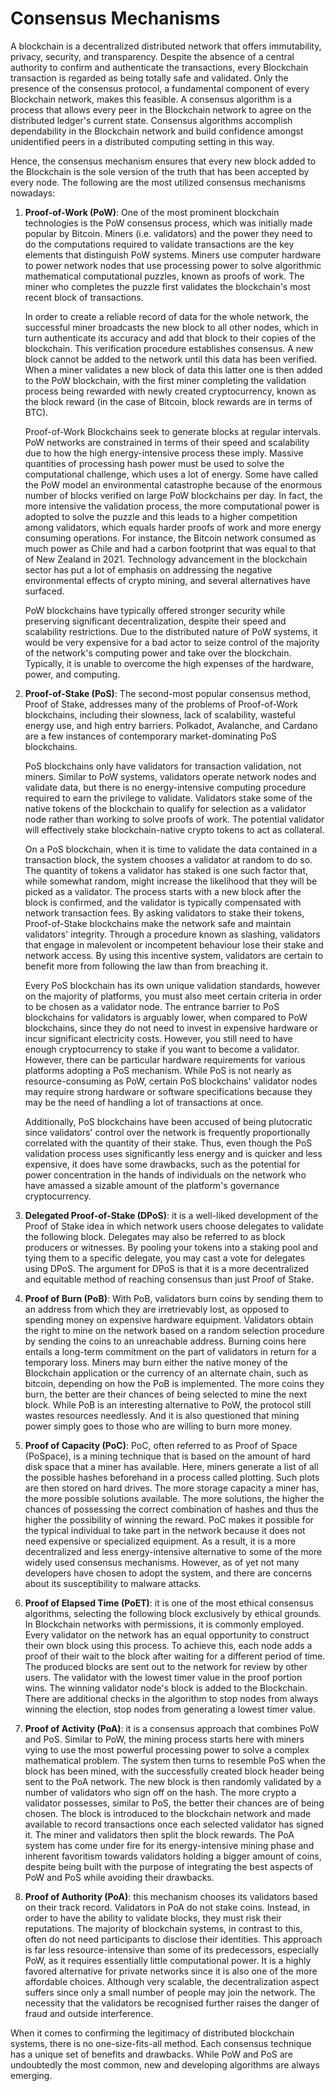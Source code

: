 # Consensus Mechanisms
 
A blockchain is a decentralized distributed network that offers immutability, privacy, security, and transparency. Despite the absence of a central authority to confirm and authenticate the transactions, every Blockchain transaction is regarded as being totally safe and validated. Only the presence of the consensus protocol, a fundamental component of every Blockchain network, makes this feasible. A consensus algorithm is a process that allows every peer in the Blockchain network to agree on the distributed ledger's current state. Consensus algorithms accomplish dependability in the Blockchain network and build confidence amongst unidentified peers in a distributed computing setting in this way.  

Hence, the consensus mechanism ensures that every new block added to the Blockchain is the sole version of the truth that has been accepted by every node. The following are the most utilized consensus mechanisms nowadays: 

1. **Proof-of-Work (PoW)**: One of the most prominent blockchain technologies is the PoW consensus process, which was initially made popular by Bitcoin. Miners (i.e. validators) and the power they need to do the computations required to validate transactions are the key elements that distinguish PoW systems. Miners use computer hardware to power network nodes that use processing power to solve algorithmic mathematical computational puzzles, known as proofs of work. The miner who completes the puzzle first validates the blockchain's most recent block of transactions. 
    
    In order to create a reliable record of data for the whole network, the successful miner broadcasts the new block to all other nodes, which in turn authenticate its accuracy and add that block to their copies of the blockchain. This verification procedure establishes consensus. A new block cannot be added to the network until this data has been verified. When a miner validates a new block of data this latter one is then added to the PoW blockchain, with the first miner completing the validation process being rewarded with newly created cryptocurrency, known as the block reward (in the case of Bitcoin, block rewards are in terms of BTC).

    Proof-of-Work Blockchains seek to generate blocks at regular intervals. PoW networks are constrained in terms of their speed and scalability due to how the high energy-intensive process these imply. Massive quantities of processing hash power must be used to solve the computational challenge, which uses a lot of energy. Some have called the PoW model an environmental catastrophe because of the enormous number of blocks verified on large PoW blockchains per day. In fact, the more intensive the validation process, the more computational power is adopted to solve the puzzle and this leads to a higher competition among validators, which equals harder proofs of work and more energy consuming operations. For instance, the Bitcoin network consumed as much power as Chile and had a carbon footprint that was equal to that of New Zealand in 2021. Technology advancement in the blockchain sector has put a lot of emphasis on addressing the negative environmental effects of crypto mining, and several alternatives have surfaced.

    PoW blockchains have typically offered stronger security while preserving significant decentralization, despite their speed and scalability restrictions. Due to the distributed nature of PoW systems, it would be very expensive for a bad actor to seize control of the majority of the network's computing power and take over the blockchain. Typically, it is unable to overcome the high expenses of the hardware, power, and computing.

2. **Proof-of-Stake (PoS)**: The second-most popular consensus method, Proof of Stake, addresses many of the problems of Proof-of-Work blockchains, including their slowness, lack of scalability, wasteful energy use, and high entry barriers. Polkadot, Avalanche, and Cardano are a few instances of contemporary market-dominating PoS blockchains.
 
    PoS blockchains only have validators for transaction validation, not miners. Similar to PoW systems, validators operate network nodes and validate data, but there is no energy-intensive computing procedure required to earn the privilege to validate. Validators stake some of the native tokens of the blockchain to qualify for selection as a validator node rather than working to solve proofs of work. The potential validator will effectively stake blockchain-native crypto tokens to act as collateral. 

    On a PoS blockchain, when it is time to validate the data contained in a transaction block, the system chooses a validator at random to do so. The quantity of tokens a validator has staked is one such factor that, while somewhat random, might increase the likelihood that they will be picked as a validator. The process starts with a new block after the block is confirmed, and the validator is typically compensated with network transaction fees. By asking validators to stake their tokens, Proof-of-Stake blockchains make the network safe and maintain validators' integrity. Through a procedure known as slashing, validators that engage in malevolent or incompetent behaviour lose their stake and network access. By using this incentive system, validators are certain to benefit more from following the law than from breaching it.

    Every PoS blockchain has its own unique validation standards, however on the majority of platforms, you must also meet certain criteria in order to be chosen as a validator node. The entrance barrier to PoS blockchains for validators is arguably lower, when compared to PoW blockchains, since they do not need to invest in expensive hardware or incur significant electricity costs. However, you still need to have enough cryptocurrency to stake if you want to become a validator. However, there can be particular hardware requirements for various platforms adopting a PoS mechanism. While PoS is not nearly as resource-consuming as PoW, certain PoS blockchains' validator nodes may require strong hardware or software specifications because they may be the need of handling a lot of transactions at once. 

    Additionally, PoS blockchains have been accused of being plutocratic since validators' control over the network is frequently proportionally correlated with the quantity of their stake. Thus, even though the PoS validation process uses significantly less energy and is quicker and less expensive, it does have some drawbacks, such as the potential for power concentration in the hands of individuals on the network who have amassed a sizable amount of the platform's governance cryptocurrency.

3. **Delegated Proof-of-Stake (DPoS)**: it is a well-liked development of the Proof of Stake idea in which network users choose delegates to validate the following block. Delegates may also be referred to as block producers or witnesses. By pooling your tokens into a staking pool and tying them to a specific delegate, you may cast a vote for delegates using DPoS. The argument for DPoS is that it is a more decentralized and equitable method of reaching consensus than just Proof of Stake.

4. **Proof of Burn (PoB)**: With PoB, validators burn coins by sending them to an address from which they are irretrievably lost, as opposed to spending money on expensive hardware equipment. Validators obtain the right to mine on the network based on a random selection procedure by sending the coins to an unreachable address. Burning coins here entails a long-term commitment on the part of validators in return for a temporary loss. Miners may burn either the native money of the Blockchain application or the currency of an alternate chain, such as bitcoin, depending on how the PoB is implemented. The more coins they burn, the better are their chances of being selected to mine the next block. While PoB is an interesting alternative to PoW, the protocol still wastes resources needlessly. And it is also questioned that mining power simply goes to those who are willing to burn more money.

5. **Proof of Capacity (PoC)**: PoC, often referred to as Proof of Space (PoSpace), is a mining technique that is based on the amount of hard disk space that a miner has available. Here, miners generate a list of all the possible hashes beforehand in a process called plotting. Such plots are then stored on hard drives. The more storage capacity a miner has, the more possible solutions available. The more solutions, the higher the chances of possessing the correct combination of hashes and thus the higher the possibility of winning the reward. PoC makes it possible for the typical individual to take part in the network because it does not need expensive or specialized equipment. As a result, it is a more decentralized and less energy-intensive alternative to some of the more widely used consensus mechanisms. However, as of yet not many developers have chosen to adopt the system, and there are concerns about its susceptibility to malware attacks.

6. **Proof of Elapsed Time (PoET)**: it is one of the most ethical consensus algorithms, selecting the following block exclusively by ethical grounds. In Blockchain networks with permissions, it is commonly employed. Every validator on the network has an equal opportunity to construct their own block using this process. To achieve this, each node adds a proof of their wait to the block after waiting for a different period of time. The produced blocks are sent out to the network for review by other users. The validator with the lowest timer value in the proof portion wins. The winning validator node's block is added to the Blockchain. There are additional checks in the algorithm to stop nodes from always winning the election, stop nodes from generating a lowest timer value.

7. **Proof of Activity (PoA)**: it is a consensus approach that combines PoW and PoS. Similar to PoW, the mining process starts here with miners vying to use the most powerful processing power to solve a complex mathematical problem. The system then turns to resemble PoS when the block has been mined, with the successfully created block header being sent to the PoA network. The new block is then randomly validated by a number of validators who sign off on the hash. The more crypto a validator possesses, similar to PoS, the better their chances are of being chosen. The block is introduced to the blockchain network and made available to record transactions once each selected validator has signed it. The miner and validators then split the block rewards. The PoA system has come under fire for its energy-intensive mining phase and inherent favoritism towards validators holding a bigger amount of coins, despite being built with the purpose of integrating the best aspects of PoW and PoS while avoiding their drawbacks.
 
8. **Proof of Authority (PoA)**: this mechanism chooses its validators based on their track record.   Validators in PoA do not stake coins. Instead, in order to have the ability to validate blocks, they must risk their reputations. The majority of blockchain systems, in contrast to this, often do not need participants to disclose their identities. This approach is far less resource-intensive than some of its predecessors, especially PoW, as it requires essentially little computational power. It is a highly favored alternative for private networks since it is also one of the more affordable choices. Although very scalable, the decentralization aspect suffers since only a small number of people may join the network. The necessity that the validators be recognised further raises the danger of fraud and outside interference.

When it comes to confirming the legitimacy of distributed blockchain systems, there is no one-size-fits-all method. Each consensus technique has a unique set of benefits and drawbacks. While PoW and PoS are undoubtedly the most common, new and developing algorithms are always emerging.

